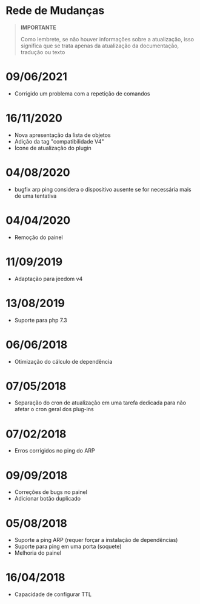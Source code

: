 # Rede de Mudanças

>**IMPORTANTE**
>
>Como lembrete, se não houver informações sobre a atualização, isso significa que se trata apenas da atualização da documentação, tradução ou texto

# 09/06/2021

- Corrigido um problema com a repetição de comandos

# 16/11/2020

- Nova apresentação da lista de objetos
- Adição da tag "compatibilidade V4"
- Ícone de atualização do plugin

# 04/08/2020

- bugfix arp ping considera o dispositivo ausente se for necessária mais de uma tentativa

# 04/04/2020

- Remoção do painel

# 11/09/2019

- Adaptação para jeedom v4

# 13/08/2019

- Suporte para php 7.3

 # 06/06/2018

 - Otimização do cálculo de dependência

 # 07/05/2018

- Separação do cron de atualização em uma tarefa dedicada para não afetar o cron geral dos plug-ins

# 07/02/2018

- Erros corrigidos no ping do ARP

# 09/09/2018

- Correções de bugs no painel
- Adicionar botão duplicado

# 05/08/2018

- Suporte a ping ARP (requer forçar a instalação de dependências)
- Suporte para ping em uma porta (soquete)
- Melhoria do painel

# 16/04/2018

- Capacidade de configurar TTL
